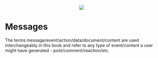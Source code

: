 <div style="text-align: center;">
    <img src="https://png.pngitem.com/pimgs/s/207-2073499_translate-platform-from-english-to-spanish-work-in.png">
</div>

# Messages

The terms message/event/action/data/document/content are used interchangeably in this book and refer to any type of event/content a user might have generated - post/comment/reaction/etc.

<!-- TODO: take stuff form the other messages.md doc

signal/noise ratio - message types & why we shouldn't wait for AI classification

- fallback/default presentation/rendering - how to display content if an application doesn't support a new activity type

tag type: disprove/correct - to combat misinformation & help crowdsource truth?

Why Headjack won't fall victim to stagnation and being stuck in time with this open standard and sort-of federation
https://signal.org/blog/the-ecosystem-is-moving/
- because messages will have default renderability
- because you'll always be able to click on items that your application cannot display properly and go to the application that produced them and see them properly

message type/format: price predictions with percentage possibilities, so that later reputations can be plotted based on the message type

tag type idea: prediction, and later with oracles credibility & track records could be automated



Announcement type

Pluggable visualization of different message types - configurable with styling


on editing messages:
https://twitter.com/VitalikButerin/status/1575890520403869696




https://en.wikipedia.org/wiki/Resource_Description_Framework
https://en.wikipedia.org/wiki/RDFa



https://spec.dsnp.org/DSNP/Announcements.html

- protobuf for message types?
- apache thrift? https://thrift.apache.org/



Activity Streams formats?
https://spec.dsnp.org/ActivityContent/Overview.html



revisions of messages (edit/delete)
https://github.com/regular/ssb-revisions

New polling/info contribution ways

TODO: look at Data models in ceramic!

“pit X vs Y”

shortcuts/links/references?

tombstone message
https://spec.dsnp.org/DSNP/Identity.html#retroactive-revocation-of-delegation

subreddits would be implemented by a special message type with a tag for the subreddit that people are posting into

updates to old post...
    - how would old unique URLs to the original posts get updated?
multiple edit events in parallel to the same original message? a fork? :|


update to post - as a diff, with different kinds of diff algos?

dislike button/protocol/spec? ⇒ reactions

https://en.wikipedia.org/wiki/Ontology_(information_science)
https://en.wikipedia.org/wiki/Web_Ontology_Language

https://en.wikipedia.org/wiki/Resource_Description_Framework

https://en.wikipedia.org/wiki/Microformat

https://en.wikipedia.org/wiki/Media_type

Post/rt/tag/mention/comment/quote/reply

concern: message standards...

https://schema.org/

https://en.wikipedia.org/wiki/Data_model

new types of messages get an on-chain ID so subscriptions are integer-based


messages contain their URIs and also a local timestamp - although that could be spoofed. It is however useful for ordering things in certain cases

also contain the current block height in addition to a unix timestamp

- not yet anchored content from one application can refer to other not yet anchored content from another application and then the anchors could be in such an order that an event references another event in a future block (because apps can share activity before it being anchored).
    - could this problem be ignored?




the <application_id>/<application_nonce> is embedded in a message that's being signed through an application/IDM such that it cannot suffer from a replay attack

- if a reply message has the URI to the original in non canonical form it would be harder for infrastructure to match those - it would have to translate the string URI to a number URI


Message type about binding something to a financial blockchain and making it illegal for the original creator to make a delete message - all exchange of ownership happens on the financial chain


- look into serialization formats & SSZ: https://twitter.com/varunsrin/status/1580710315175530496



https://ctzn.network/schemas
https://github.com/bluelinklabs/ctzn/tree/master/schemas



https://en.wikipedia.org/wiki/JSON-LD



https://atproto.com/guides/lexicon



-->
